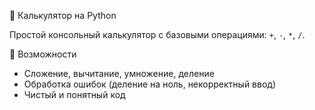 🧮 Калькулятор на Python

Простой консольный калькулятор с базовыми операциями: `+`, `-`, `*`, `/`.


📌 Возможности
- Сложение, вычитание, умножение, деление
- Обработка ошибок (деление на ноль, некорректный ввод)
- Чистый и понятный код
